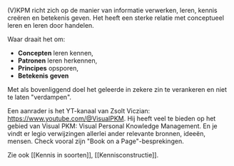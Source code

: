 (V)KPM richt zich op de manier van informatie verwerken, leren, kennis creëren en betekenis geven. Het heeft een sterke relatie met conceptueel leren en leren door handelen.

Waar draait het om:
- **Concepten** leren kennen,  
- **Patronen** leren herkennen, 
- **Principes** opsporen, 
- **Betekenis** **geven** 

Met als bovenliggend doel het geleerde in zekere zin te verankeren en niet te laten "verdampen".

Een aanrader is het YT-kanaal van Zsolt Viczian: https://www.youtube.com/@VisualPKM. Hij heeft veel te bieden op het gebied van Visual PKM: Visual Personal Knowledge Management. En je vindt er legio verwijzingen allerlei ander relevante bronnen, ideeën, mensen. Check vooral zijn "Book on a Page"-besprekingen.

Zie ook [[Kennis in soorten]], [[Kennisconstructie]].

